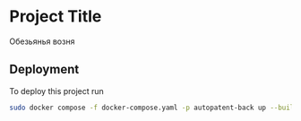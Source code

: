 
# Project Title

Обезьянья возня




## Deployment

To deploy this project run

```bash
sudo docker compose -f docker-compose.yaml -p autopatent-back up --build col-qwen-llm milvus-db

```


